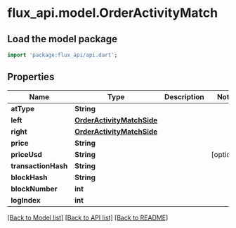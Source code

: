 # flux_api.model.OrderActivityMatch

## Load the model package
```dart
import 'package:flux_api/api.dart';
```

## Properties
Name | Type | Description | Notes
------------ | ------------- | ------------- | -------------
**atType** | **String** |  | 
**left** | [**OrderActivityMatchSide**](OrderActivityMatchSide.md) |  | 
**right** | [**OrderActivityMatchSide**](OrderActivityMatchSide.md) |  | 
**price** | **String** |  | 
**priceUsd** | **String** |  | [optional] 
**transactionHash** | **String** |  | 
**blockHash** | **String** |  | 
**blockNumber** | **int** |  | 
**logIndex** | **int** |  | 

[[Back to Model list]](../README.md#documentation-for-models) [[Back to API list]](../README.md#documentation-for-api-endpoints) [[Back to README]](../README.md)



